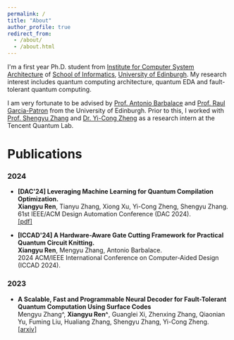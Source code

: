 ```yaml
---
permalink: /
title: "About"
author_profile: true
redirect_from: 
  - /about/
  - /about.html
---
```


I'm a first year Ph.D. student from [Institute for Computer System Architecture](https://web.inf.ed.ac.uk/icsa) of [School of Informatics](https://informatics.ed.ac.uk/), [University of Edinburgh](https://www.ed.ac.uk/). My research interest includes quantum computing architecture, quantum EDA and fault-tolerant quantum computing.

I am very fortunate to be advised by [Prof. Antonio Barbalace](https://www.barbalace.it/antonio/) and [Prof. Raul Garcia-Patron](https://scholar.google.com/citations?user=EmnabekAAAAJ&hl=en) from the University of Edinburgh. Prior to this, I worked with [Prof. Shengyu Zhang](http://www.cse.cuhk.edu.hk/~syzhang/) and [Dr. Yi-Cong Zheng](https://scholar.google.com/citations?user=6Eo-JGEAAAAJ&hl=en) as a research intern at the Tencent Quantum Lab.


# Publications
### 2024
* __[DAC'24] Leveraging Machine Learning for Quantum Compilation Optimization.__ <br>
__Xiangyu Ren__, Tianyu Zhang, Xiong Xu, Yi-Cong Zheng, Shengyu Zhang. <br>
61st IEEE/ACM Design Automation Conference (DAC 2024). <br>
[[pdf]](../files/DAC24_Tencent.pdf)

* __[ICCAD'24] A Hardware-Aware Gate Cutting Framework for Practical Quantum Circuit Knitting.__ <br>
__Xiangyu Ren__, Mengyu Zhang, Antonio Barbalace. <br>
2024 ACM/IEEE International Conference on Computer-Aided Design (ICCAD 2024).

### 2023
* __A Scalable, Fast and Programmable Neural Decoder for Fault-Tolerant Quantum Computation Using Surface Codes__ <br>
Mengyu Zhang^, __Xiangyu Ren^__, Guanglei Xi, Zhenxing Zhang, Qiaonian Yu, Fuming Liu, Hualiang Zhang, Shengyu Zhang, Yi-Cong Zheng. <br>
[[arxiv]](https://arxiv.org/abs/2305.15767)
